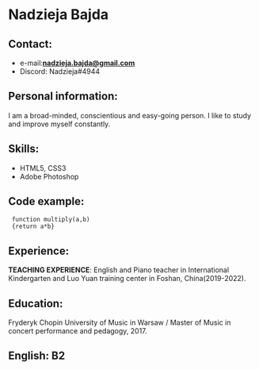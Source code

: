 # **Nadzieja Bajda**

## Contact:
- e-mail:**nadzieja.bajda@gmail.com**
- Discord: Nadzieja#4944
## Personal information:
I am a broad-minded, conscientious and easy-going person. I like to study and improve myself constantly. 
## Skills:
- HTML5, CSS3
- Adobe Photoshop

## Code example:
```
 function multiply(a,b)
 {return a*b}
```

## Experience:
**TEACHING EXPERIENCE**: English and Piano teacher in International Kindergarten and Luo Yuan training center in Foshan, China(2019-2022).


## Education:
Fryderyk Chopin University of Music in Warsaw / Master of Music in concert
performance and pedagogy, 2017.

## English: B2

